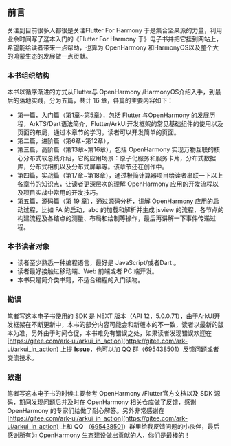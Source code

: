 ## 前言

关注到目前很多人都很是关注Flutter For Harmony 于是集合坚果派的力量，利用业余时间写了这本入门的《Flutter For Harmony 于》电子书并把它挂到网站上，希望能给读者带来一点帮助，也算为 OpenHarmony 和HarmonyOS以及整个大的鸿蒙生态的发展做一点贡献。



### 本书组织结构

本书以循序渐进的方式从Flutter与 OpenHarmony /HarmonyOS介绍入手，到最后的落地实践，分为五篇，共计 16 章，各篇的主要内容如下：

- 第一篇，入门篇（第1章~第5章），包括 Flutter 与OpenHarmony 的发展历程，ArkTS/Dart语法简介，Flutter/ArkUI开发框架的常见基础组件的使用以及页面的布局，通过本章节的学习，读者可以开发简单的页面。
- 第二篇，进阶篇（第6章~第12章），
- 第三篇，高阶篇（第13章~第16章），包括 OpenHarmony 实现万物互联的核心分布式软总线介绍，它的应用场景：原子化服务和服务卡片，分布式数据库，分布式相机以及分布式屏幕等。该章节还在创作中。
- 第四篇，实战篇（第17章~第18章），通过极简计算器项目给读者串联一下以上各章节的知识点，让读者更深层次的理解 OpenHarmony 应用的开发流程以及项目实战中常用的开发技巧。
- 第五篇，源码篇（第 19 章），通过源码分析，讲解 OpenHarmony 应用的启动过程，比如 FA 的启动，abc 的加载和解析并生成 jsview 的流程，各节点的构建流程及各结点的测量、布局和绘制等操作，最后再讲解一下事件传递过程。



### 本书读者对象

- 读者至少熟悉一种编程语言，最好是 JavaScript/或者Dart 。
- 读者最好接触过移动端、Web 前端或者 PC 端开发。
- 本书只是简介类书籍，不适合编程的入门读物。



### 勘误

笔者写这本电子书使用的 SDK 是 NEXT 版本（API 12，5.0.0.71），由于ArkUI开发框架在不断更新中，本书的部分内容可能会和新版本的不一致，读者以最新的版本为准，另外由于时间仓促，本书难免有错误之处，如果读者发现错误欢迎在 [https://gitee.com/ark-ui/arkui_in_action](https://gitee.com/ark-ui/arkui_in_action) 上提  **Issue**，也可以加 QQ 群（[695438501](https://qm.qq.com/cgi-bin/qm/qr?k=YBDKMU9Lt309QL_I1Lfa2jVpGwx65VSR&jump_from=webapi)）反馈问题或者交流技术。



### 致谢

笔者写这本电子书的时候主要参考 OpenHarmony /Flutter官方文档以及 SDK 源码，期间发现问题后并及时在  OpenHarmony 相关仓库做了反馈，感谢 OpenHarmony 的专家们给做了耐心解答。另外非常感谢在 [https://gitee.com/ark-ui/arkui_in_action](https://gitee.com/ark-ui/arkui_in_action) 上和 QQ （[695438501](https://qm.qq.com/cgi-bin/qm/qr?k=YBDKMU9Lt309QL_I1Lfa2jVpGwx65VSR&jump_from=webapi)）群里给我反馈问题的小伙伴，最后感谢所有为 OpenHarmony 生态建设做出贡献的人，你们是最棒的！


